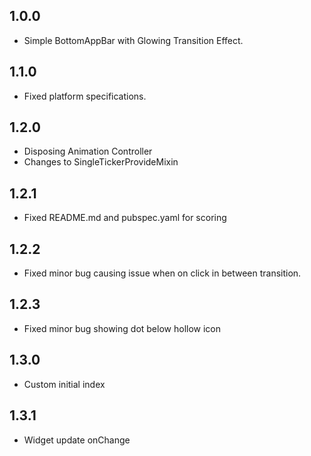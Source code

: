 ## 1.0.0

* Simple BottomAppBar with Glowing Transition Effect.

## 1.1.0

* Fixed platform specifications.

## 1.2.0

* Disposing Animation Controller
* Changes to SingleTickerProvideMixin

## 1.2.1

* Fixed README.md and pubspec.yaml for scoring

## 1.2.2

* Fixed minor bug causing issue when on click in between transition.

## 1.2.3

* Fixed minor bug showing dot below hollow icon

## 1.3.0

* Custom initial index

## 1.3.1

* Widget update onChange

